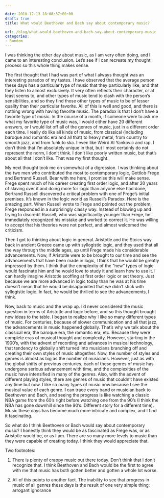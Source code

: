 ```yaml
---

date: 2010-12-13 18:08:37+00:00
draft: true
title: What would Beethoven and Bach say about contemporary music?

url: /blog/what-would-beethoven-and-bach-say-about-contemporary-music
categories:
- Random
---
```


I was thinking the other day about music, as I am very often doing, and I came to an interesting conclusion. Let’s see if I can recreate my thought process so this whole thing makes sense.




The first thought that I had was part of what I always thought was an interesting paradox of my tastes. I have observed that the average person these days has a particular type of music that they particularly like, and that they listen to almost exclusively. It very often reflects their character, or at least seems to, and other types of music tend to clash with the person’s sensibilities, and so they find those other types of music to be of lesser quality than their particular favorite. All of this is well and good, and there is nothing wrong with having favorite music. The paradox is that I don’t have a favorite type of music. In the course of a month, if someone were to ask me what my favorite type of music was, I would either have 20 different answers, or I would list off all of the genres of music, just in a different order each time. I really do like all kinds of music, from classical (including baroque and romantic era and all that) to heavy metal, from country to smooth jazz, and from funk to ska. I even like Weird Al Yankovic and rap. I don’t think that I’m absolutely unique in that, but I most certainly do not represent the norm, I don’t think. I don’t like poorly written music, but that’s about all that I don’t like. That was my first thought.




My next thought took me on somewhat of a digression. I was thinking about the two men who contributed the most to contemporary logic, Gottlob Frege and Bertrand Russell. Bear with me here, I promise this will make sense. Frege spent much of his career creating first order logic, and after 20 years of slaving over it and doing more for logic than anyone else had done, Bertrand Russell discovered a critical problem with one of Frege’s initial premises. It’s known in the logic world as Russell’s Paradox. Here is the amazing part. When Russell wrote to Frege and pointed out the problem, Frege responded in a surprisingly classy way. Instead of blowing up and trying to discredit Russell, who was significantly younger than Frege, he immediately recognized his mistake and worked to correct it. He was willing to accept that his theories were not perfect, and almost welcomed the criticism.




Then I got to thinking about logic in general. Aristotle and the Stoics way back in ancient Greece came up with syllogistic logic, and they used that all the way through the middle ages, up until Frege made his considerable advancements. Now, if Aristotle were to be brought to our time and see the advancements that have been made in logic, I think that he would be greatly impressed by them. I think that the complexity of the “new” types of logic would fascinate him and he would love to study it and learn how to use it. I can hardly imagine Aristotle scoffing at first order logic or set theory. Just because we are more advanced in logic today than he was at his time doesn’t mean that he would be disappointed that we didn’t stick with syllogistic logic. In fact, he would be thrilled to see the advancements, I think.




Now, back to music and the wrap up. I’d never considered the music question in terms of Aristotle and logic before, and so this thought brought new ideas to the table. I began to realize why I like so many different types of music. For centuries, because of slower communication and all that jazz, the advancements in music happened globally. That’s why we talk about the classical era, the baroque era, the romantic era, etc. Because they were complete eras of musical thought and complexity. However, starting in the 1900’s, with the advent of recording and advances in musical technology, that tendency to globally shift turned into musicians branching off and creating their own styles of music altogether. Now, the number of styles and genres is almost as big as the number of musicians. However, just as with the global shifts of previous centuries, each of these genres of music has undergone serious advancement with time, and the complexities of the music have intensified in many of the genres. Also, with the advent of different playing styles, there are genres of music that couldn’t have existed any time but now. I like so many types of music now because I see the musical value of each genre. I can trace every band or musician back to Beethoven and Bach, and seeing the progress is like watching a classic NBA game from the 60’s right before watching one from the 90’s (I think the NBA has gone downhill since the 90’s. Different story for a different time). Music these days has become much more intricate and complex, and I find it fascinating.




So what do I think Beethoven or Bach would say about contemporary music? I honestly think they would be as fascinated as Frege was, or as Aristotle would be, or as I am. There are so many more levels to music than they were capable of creating today. I think they would appreciate that.




Two footnotes:




1. There is plenty of crappy music out there today. Don’t think that I don’t recognize that. I think Beethoven and Bach would be the first to agree with me that music has both gotten better and gotten a whole lot worse.




2. All of this points to another fact. The inability to see that progress in music of all genres these days is the result of one very simple thing: arrogant ignorance
